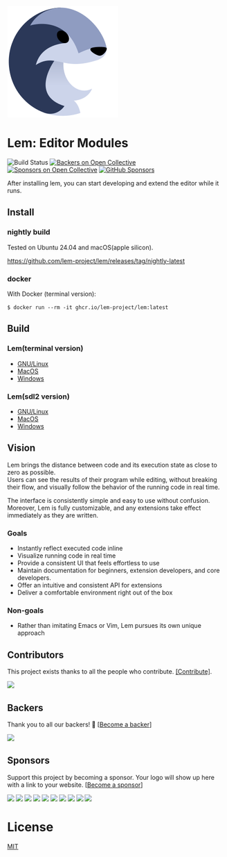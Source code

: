 ![](https://raw.githubusercontent.com/Shinmera/lem-icon/gh-pages/icon-blue.svg)
# Lem: Editor Modules

![Build Status](https://github.com/lem-project/lem/workflows/CI/badge.svg)
[![Backers on Open Collective](https://opencollective.com/lem/backers/badge.svg)](#backers) [![Sponsors on Open Collective](https://opencollective.com/lem/sponsors/badge.svg)](#sponsors)
[![GitHub Sponsors](https://img.shields.io/badge/-Sponsor-fafbfc?logo=GitHub-Sponsors)](https://github.com/sponsors/cxxxr)



After installing lem, you can start developing and extend the editor while it runs.

## Install

### nightly build

Tested on Ubuntu 24.04 and macOS(apple silicon).

https://github.com/lem-project/lem/releases/tag/nightly-latest

### docker

With Docker (terminal version):

    $ docker run --rm -it ghcr.io/lem-project/lem:latest

## Build

### Lem(terminal version)
- [GNU/Linux](https://lem-project.github.io/installation/ncurses/linux/)
- [MacOS](https://lem-project.github.io/installation/ncurses/macos/)
- [Windows](https://lem-project.github.io/installation/ncurses/windows/)

### Lem(sdl2 version)
- [GNU/Linux](https://lem-project.github.io//installation/sdl2/linux/)
- [MacOS](https://lem-project.github.io//installation/sdl2/macos/)
- [Windows](https://lem-project.github.io//installation/sdl2/windows/)

## Vision

Lem brings the distance between code and its execution state as close to zero as possible.  
Users can see the results of their program while editing, without breaking their flow, 
and visually follow the behavior of the running code in real time.

The interface is consistently simple and easy to use without confusion.  
Moreover, Lem is fully customizable, and any extensions take effect immediately as they are written.

### Goals
- Instantly reflect executed code inline
- Visualize running code in real time
- Provide a consistent UI that feels effortless to use
- Maintain documentation for beginners, extension developers, and core developers.
- Offer an intuitive and consistent API for extensions
- Deliver a comfortable environment right out of the box

### Non-goals
- Rather than imitating Emacs or Vim, Lem pursues its own unique approach

## Contributors

This project exists thanks to all the people who contribute. [[Contribute]](CONTRIBUTING.md).

<a href="https://github.com/lem-project/lem/graphs/contributors">
  <img src="https://contrib.rocks/image?repo=lem-project/lem&max=24" />
</a>

## Backers

Thank you to all our backers! 🙏 [[Become a backer](https://opencollective.com/lem#backer)]

<a href="https://opencollective.com/lem#backers" target="_blank"><img src="https://opencollective.com/lem/backers.svg?width=890"></a>


## Sponsors

Support this project by becoming a sponsor. Your logo will show up here with a link to your website. [[Become a sponsor](https://opencollective.com/lem#sponsor)]

<a href="https://opencollective.com/lem/sponsor/0/website" target="_blank"><img src="https://opencollective.com/lem/sponsor/0/avatar.svg"></a>
<a href="https://opencollective.com/lem/sponsor/1/website" target="_blank"><img src="https://opencollective.com/lem/sponsor/1/avatar.svg"></a>
<a href="https://opencollective.com/lem/sponsor/2/website" target="_blank"><img src="https://opencollective.com/lem/sponsor/2/avatar.svg"></a>
<a href="https://opencollective.com/lem/sponsor/3/website" target="_blank"><img src="https://opencollective.com/lem/sponsor/3/avatar.svg"></a>
<a href="https://opencollective.com/lem/sponsor/4/website" target="_blank"><img src="https://opencollective.com/lem/sponsor/4/avatar.svg"></a>
<a href="https://opencollective.com/lem/sponsor/5/website" target="_blank"><img src="https://opencollective.com/lem/sponsor/5/avatar.svg"></a>
<a href="https://opencollective.com/lem/sponsor/6/website" target="_blank"><img src="https://opencollective.com/lem/sponsor/6/avatar.svg"></a>
<a href="https://opencollective.com/lem/sponsor/7/website" target="_blank"><img src="https://opencollective.com/lem/sponsor/7/avatar.svg"></a>
<a href="https://opencollective.com/lem/sponsor/8/website" target="_blank"><img src="https://opencollective.com/lem/sponsor/8/avatar.svg"></a>
<a href="https://opencollective.com/lem/sponsor/9/website" target="_blank"><img src="https://opencollective.com/lem/sponsor/9/avatar.svg"></a>



# License
[MIT](https://github.com/lem-project/lem/blob/master/LICENCE)

